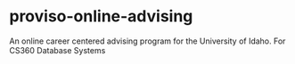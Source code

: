 # proviso-online-advising
An online career centered advising program for the University of Idaho. For CS360 Database Systems
